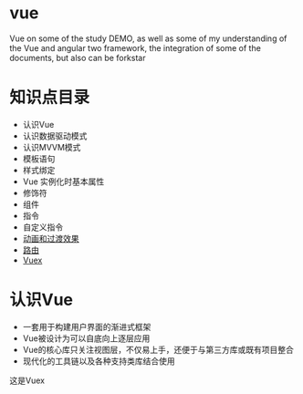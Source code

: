 # vue

Vue on some of the study DEMO, as well as some of my understanding of the Vue and angular two framework, the integration of some of the documents, but also can be forkstar

# 知识点目录
- 认识Vue
- 认识数据驱动模式
- 认识MVVM模式
- 模板语句
- 样式绑定
- Vue 实例化时基本属性
- 修饰符
- 组件
- 指令
- 自定义指令
- [动画和过渡效果](https://github.com/panguangzhou/Vue-elemen/issues/6)
- [路由](https://github.com/panguangzhou/Vue-elemen/issues/5)
- [Vuex](#Vuex)

# 认识Vue

- 一套用于构建用户界面的渐进式框架
- Vue被设计为可以自底向上逐层应用
- Vue的核心库只关注视图层，不仅易上手，还便于与第三方库或既有项目整合
- 现代化的工具链以及各种支持类库结合使用




<span id="Vuex">这是Vuex</span>
